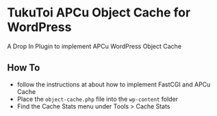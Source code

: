 # TukuToi APCu Object Cache for WordPress
A Drop In Plugin to implement APCu WordPress Object Cache

## How To
- follow the instructions at []() about how to implement FastCGI and APCu Cache
- Place the `object-cache.php` file into the `wp-content` folder
- Find the Cache Stats menu under Tools > Cache Stats
